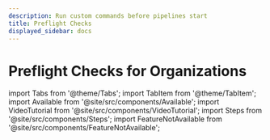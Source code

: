 ```yaml
---
description: Run custom commands before pipelines start
title: Preflight Checks
displayed_sidebar: docs
---
```


# Preflight Checks for Organizations

import Tabs from '@theme/Tabs';
import TabItem from '@theme/TabItem';
import Available from '@site/src/components/Available';
import VideoTutorial from '@site/src/components/VideoTutorial';
import Steps from '@site/src/components/Steps';
import FeatureNotAvailable from '@site/src/components/FeatureNotAvailable';

<FeatureNotAvailable/>
